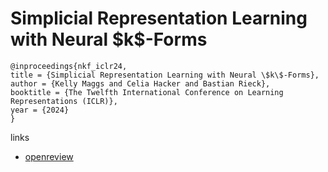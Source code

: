 # Simplicial Representation Learning with Neural \$k\$-Forms

```
@inproceedings{nkf_iclr24,
title = {Simplicial Representation Learning with Neural \$k\$-Forms},
author = {Kelly Maggs and Celia Hacker and Bastian Rieck},
booktitle = {The Twelfth International Conference on Learning Representations (ICLR)},
year = {2024}
}
```

links
- [openreview](https://openreview.net/forum?id=Djw0XhjHZb)

